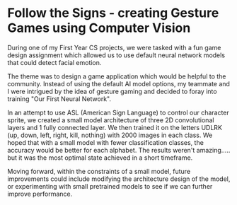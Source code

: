 # Follow the Signs - creating Gesture Games using Computer Vision
During one of my First Year CS projects, we were tasked with a fun game design assignment which allowed us to use default neural network models that could detect facial emotion.

The theme was to design a game application which would be helpful to the community. Instead of using the default AI model options, my teammate and I were intrigued by the idea of gesture gaming and decided to foray into training "Our First Neural Network". 



In an attempt to use ASL (American Sign Language) to control our character sprite, we created a small model architecture of three 2D convolutional layers and 1 fully connected layer. We then trained it on the letters UDLRK (up, down, left, right, kill, nothing) with 2000 images in each class. We hoped that with a small model with fewer classification classes, the accuracy would be better for each alphabet. The results weren't amazing..... but it was the most optimal state achieved in a short timeframe.

Moving forward, within the constraints of a small model, future improvements could include modifying the architecture design of the model, or experimenting with small pretrained models to see if we can further improve performance.
